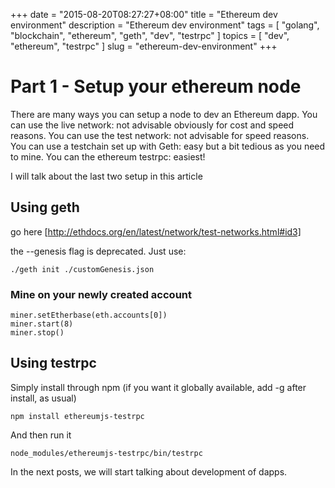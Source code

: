 +++
date = "2015-08-20T08:27:27+08:00"
title = "Ethereum dev environment"
description = "Ethereum dev environment"
tags = [ "golang", "blockchain", "ethereum", "geth", "dev", "testrpc" ]
topics = [ "dev", "ethereum", "testrpc" ]
slug = "ethereum-dev-environment"
+++

# Part 1 - Setup your ethereum node

There are many ways you can setup a node to dev an Ethereum dapp.
You can use the live network: not advisable obviously for cost and speed reasons.
You can use the test network: not advisable for speed reasons.
You can use a testchain set up with Geth: easy but a bit tedious as you need to mine.
You can the ethereum testrpc: easiest!

I will talk about the last two setup in this article

## Using geth

go here [http://ethdocs.org/en/latest/network/test-networks.html#id3]

the --genesis flag is deprecated. Just use:

```
./geth init ./customGenesis.json
```

### Mine on your newly created account

```
miner.setEtherbase(eth.accounts[0])
miner.start(8)
miner.stop()
```

## Using testrpc

Simply install through npm (if you want it globally available, add -g after install, as usual)
```
npm install ethereumjs-testrpc
```

And then run it
```
node_modules/ethereumjs-testrpc/bin/testrpc
```

In the next posts, we will start talking about development of dapps.